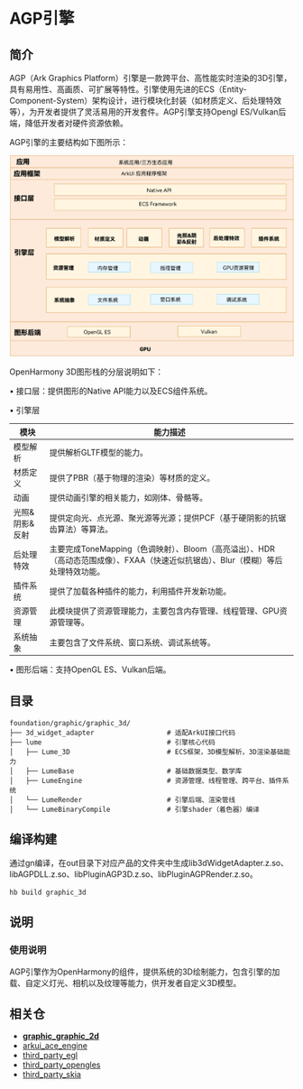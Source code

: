 # AGP引擎

## 简介
AGP（Ark Graphics Platform）引擎是一款跨平台、高性能实时渲染的3D引擎，具有易用性、高画质、可扩展等特性。引擎使用先进的ECS（Entity-Component-System）架构设计，进行模块化封装（如材质定义、后处理特效等），为开发者提供了灵活易用的开发套件。AGP引擎支持Opengl ES/Vulkan后端，降低开发者对硬件资源依赖。

AGP引擎的主要结构如下图所示：

![AGP引擎架构图](./figures/graphic_3d_architecture.jpg)

OpenHarmony 3D图形栈的分层说明如下：

• 接口层：提供图形的Native API能力以及ECS组件系统。

• 引擎层

| 模块                     | 能力描述                                                                                       |
|------------------------|--------------------------------------------------------------------------------------------|
| 模型解析         | 提供解析GLTF模型的能力。                                                                               |
| 材质定义            | 提供了PBR（基于物理的渲染）等材质的定义。                               |
| 动画           | 提供动画引擎的相关能力，如刚体、骨骼等。                            |
| 光照&阴影&反射 | 提供定向光、点光源、聚光源等光源；提供PCF（基于硬阴影的抗锯齿算法）等算法。      |
| 后处理特效 | 主要完成ToneMapping（色调映射）、Bloom（高亮溢出）、HDR（高动态范围成像）、FXAA（快速近似抗锯齿）、Blur（模糊）等后处理特效功能。      |
| 插件系统                | 提供了加载各种插件的能力，利用插件开发新功能。 |
| 资源管理                | 此模块提供了资源管理能力，主要包含内存管理、线程管理、GPU资源管理等。 |
| 系统抽象                | 主要包含了文件系统、窗口系统、调试系统等。 |

• 图形后端：支持OpenGL ES、Vulkan后端。

## 目录

```
foundation/graphic/graphic_3d/
├── 3d_widget_adapter                  # 适配ArkUI接口代码
├── lume                               # 引擎核心代码
│   ├── Lume_3D                        # ECS框架，3D模型解析，3D渲染基础能力
│   ├── LumeBase                       # 基础数据类型、数学库
│   ├── LumeEngine                     # 资源管理、线程管理、跨平台、插件系统
│   └── LumeRender                     # 引擎后端、渲染管线
│   └── LumeBinaryCompile              # 引擎shader（着色器）编译
```
## 编译构建
通过gn编译，在out目录下对应产品的文件夹中生成lib3dWidgetAdapter.z.so、libAGPDLL.z.so、libPluginAGP3D.z.so、libPluginAGPRender.z.so。
```
hb build graphic_3d
```
## 说明

### 使用说明
AGP引擎作为OpenHarmony的组件，提供系统的3D绘制能力，包含引擎的加载、自定义灯光、相机以及纹理等能力，供开发者自定义3D模型。
## 相关仓
- [**graphic_graphic_2d**](https://gitee.com/abbuu_openharmony/graphic_graphic_2d)
- [arkui_ace_engine](https://gitee.com/openharmony/arkui_ace_engine)
- [third_party_egl](https://gitee.com/openharmony/third_party_egl)
- [third_party_opengles](https://gitee.com/openharmony/third_party_opengles)
- [third_party_skia](https://gitee.com/openharmony/third_party_skia)